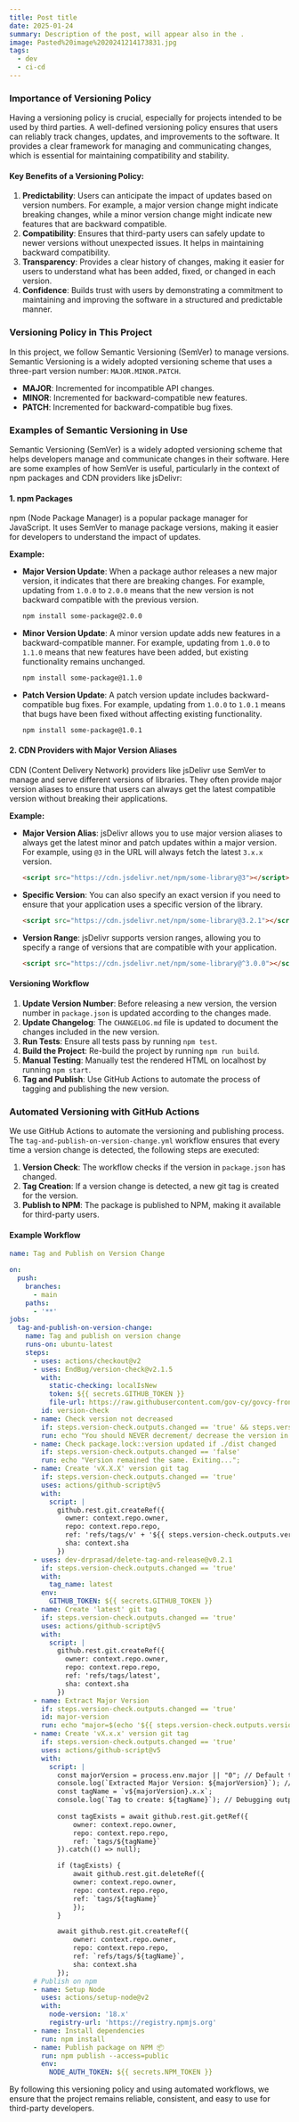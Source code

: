 ```yaml
---
title: Post title
date: 2025-01-24
summary: Description of the post, will appear also in the .
image: Pasted%20image%2020241214173831.jpg
tags:
  - dev
  - ci-cd
---
```

### Importance of Versioning Policy

Having a versioning policy is crucial, especially for projects intended to be used by third parties. A well-defined versioning policy ensures that users can reliably track changes, updates, and improvements to the software. It provides a clear framework for managing and communicating changes, which is essential for maintaining compatibility and stability.
#### Key Benefits of a Versioning Policy:

1. **Predictability**: Users can anticipate the impact of updates based on version numbers. For example, a major version change might indicate breaking changes, while a minor version change might indicate new features that are backward compatible.
2. **Compatibility**: Ensures that third-party users can safely update to newer versions without unexpected issues. It helps in maintaining backward compatibility.
3. **Transparency**: Provides a clear history of changes, making it easier for users to understand what has been added, fixed, or changed in each version.
4. **Confidence**: Builds trust with users by demonstrating a commitment to maintaining and improving the software in a structured and predictable manner.

### Versioning Policy in This Project

In this project, we follow Semantic Versioning (SemVer) to manage versions. Semantic Versioning is a widely adopted versioning scheme that uses a three-part version number: `MAJOR.MINOR.PATCH`.

- **MAJOR**: Incremented for incompatible API changes.
- **MINOR**: Incremented for backward-compatible new features.
- **PATCH**: Incremented for backward-compatible bug fixes.

### Examples of Semantic Versioning in Use

Semantic Versioning (SemVer) is a widely adopted versioning scheme that helps developers manage and communicate changes in their software. Here are some examples of how SemVer is useful, particularly in the context of npm packages and CDN providers like jsDelivr:

#### 1. npm Packages

npm (Node Package Manager) is a popular package manager for JavaScript. It uses SemVer to manage package versions, making it easier for developers to understand the impact of updates.

**Example:**

- **Major Version Update**: When a package author releases a new major version, it indicates that there are breaking changes. For example, updating from `1.0.0` to `2.0.0` means that the new version is not backward compatible with the previous version.
  
  ```sh
  npm install some-package@2.0.0
  ```

- **Minor Version Update**: A minor version update adds new features in a backward-compatible manner. For example, updating from `1.0.0` to `1.1.0` means that new features have been added, but existing functionality remains unchanged.
  
  ```sh
  npm install some-package@1.1.0
  ```

- **Patch Version Update**: A patch version update includes backward-compatible bug fixes. For example, updating from `1.0.0` to `1.0.1` means that bugs have been fixed without affecting existing functionality.
  
  ```sh
  npm install some-package@1.0.1
  ```

#### 2. CDN Providers with Major Version Aliases

CDN (Content Delivery Network) providers like jsDelivr use SemVer to manage and serve different versions of libraries. They often provide major version aliases to ensure that users can always get the latest compatible version without breaking their applications.

**Example:**

- **Major Version Alias**: jsDelivr allows you to use major version aliases to always get the latest minor and patch updates within a major version. For example, using `@3` in the URL will always fetch the latest `3.x.x` version.

  ```html
  <script src="https://cdn.jsdelivr.net/npm/some-library@3"></script>
  ```

- **Specific Version**: You can also specify an exact version if you need to ensure that your application uses a specific version of the library.

  ```html
  <script src="https://cdn.jsdelivr.net/npm/some-library@3.2.1"></script>
  ```

- **Version Range**: jsDelivr supports version ranges, allowing you to specify a range of versions that are compatible with your application.

  ```html
  <script src="https://cdn.jsdelivr.net/npm/some-library@^3.0.0"></script>
  ```

#### Versioning Workflow

1. **Update Version Number**: Before releasing a new version, the version number in `package.json` is updated according to the changes made.
2. **Update Changelog**: The `CHANGELOG.md` file is updated to document the changes included in the new version.
3. **Run Tests**: Ensure all tests pass by running `npm test`.
4. **Build the Project**: Re-build the project by running `npm run build`.
5. **Manual Testing**: Manually test the rendered HTML on localhost by running `npm start`.
6. **Tag and Publish**: Use GitHub Actions to automate the process of tagging and publishing the new version.
### Automated Versioning with GitHub Actions

We use GitHub Actions to automate the versioning and publishing process. The `tag-and-publish-on-version-change.yml` workflow ensures that every time a version change is detected, the following steps are executed:

1. **Version Check**: The workflow checks if the version in `package.json` has changed.
2. **Tag Creation**: If a version change is detected, a new git tag is created for the version.
3. **Publish to NPM**: The package is published to NPM, making it available for third-party users.

#### Example Workflow

```yaml
name: Tag and Publish on Version Change

on:
  push:
    branches:
      - main
    paths:
      - '**'
jobs:
  tag-and-publish-on-version-change:
    name: Tag and publish on version change
    runs-on: ubuntu-latest
    steps:
      - uses: actions/checkout@v2
      - uses: EndBug/version-check@v2.1.5
        with:
          static-checking: localIsNew
          token: ${{ secrets.GITHUB_TOKEN }}
          file-url: https://raw.githubusercontent.com/gov-cy/govcy-frontend-renderer/latest/package.json
        id: version-check
      - name: Check version not decreased
        if: steps.version-check.outputs.changed == 'true' && steps.version-check.outputs.type == 'undefined'
        run: echo "You should NEVER decrement/ decrease the version in the package.json. This will undermine confidence in our ability to follow semver rules"; exit 1
      - name: Check package.lock::version updated if ./dist changed
        if: steps.version-check.outputs.changed == 'false'
        run: echo "Version remained the same. Exiting..."; 
      - name: Create 'vX.X.X' version git tag
        if: steps.version-check.outputs.changed == 'true'
        uses: actions/github-script@v5
        with:
          script: |
            github.rest.git.createRef({
              owner: context.repo.owner,
              repo: context.repo.repo,
              ref: 'refs/tags/v' + '${{ steps.version-check.outputs.version }}',
              sha: context.sha
            })
      - uses: dev-drprasad/delete-tag-and-release@v0.2.1
        if: steps.version-check.outputs.changed == 'true'
        with:
          tag_name: latest
        env:
          GITHUB_TOKEN: ${{ secrets.GITHUB_TOKEN }}
      - name: Create 'latest' git tag
        if: steps.version-check.outputs.changed == 'true'
        uses: actions/github-script@v5
        with:
          script: |
            github.rest.git.createRef({
              owner: context.repo.owner,
              repo: context.repo.repo,
              ref: 'refs/tags/latest',
              sha: context.sha
            })
      - name: Extract Major Version
        if: steps.version-check.outputs.changed == 'true'
        id: major-version
        run: echo "major=$(echo '${{ steps.version-check.outputs.version }}' | cut -d. -f1)" >> $GITHUB_ENV
      - name: Create 'vX.x.x' version git tag
        if: steps.version-check.outputs.changed == 'true'
        uses: actions/github-script@v5
        with:
          script: |
            const majorVersion = process.env.major || "0"; // Default to "0" if not set
            console.log(`Extracted Major Version: ${majorVersion}`); // Debugging output
            const tagName = `v${majorVersion}.x.x`;
            console.log(`Tag to create: ${tagName}`); // Debugging output
            
            const tagExists = await github.rest.git.getRef({
                owner: context.repo.owner,
                repo: context.repo.repo,
                ref: `tags/${tagName}`
            }).catch(() => null);

            if (tagExists) {
                await github.rest.git.deleteRef({
                owner: context.repo.owner,
                repo: context.repo.repo,
                ref: `tags/${tagName}`
                });
            }

            await github.rest.git.createRef({
                owner: context.repo.owner,
                repo: context.repo.repo,
                ref: `refs/tags/${tagName}`,
                sha: context.sha
            });
      # Publish on npm
      - name: Setup Node
        uses: actions/setup-node@v2
        with:
          node-version: '18.x'
          registry-url: 'https://registry.npmjs.org'
      - name: Install dependencies 
        run: npm install
      - name: Publish package on NPM 📦
        run: npm publish --access=public
        env:
          NODE_AUTH_TOKEN: ${{ secrets.NPM_TOKEN }}
```

By following this versioning policy and using automated workflows, we ensure that the project remains reliable, consistent, and easy to use for third-party developers.